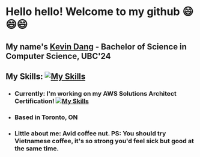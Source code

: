 # Hello hello! Welcome to my github 😄😄😄

## My name's [Kevin Dang](https://kevin-portfolio-kta0.onrender.com/) - Bachelor of Science in Computer Science, UBC'24

## My Skills: [![My Skills](https://skillicons.dev/icons?i=aws,python,react,graphql,js,d3,vue,selenium)](https://skillicons.dev)

- ### Currently: I'm working on my AWS Solutions Architect Certification! [![My Skills](https://skillicons.dev/icons?i=aws)](https://skillicons.dev)
- ### Based in Toronto, ON
- ### Little about me: Avid coffee nut. PS: You should try Vietnamese coffee, it's so strong you'd feel sick but good at the same time.

<!--
**kdang243/kdang243** is a ✨ _special_ ✨ repository because its `README.md` (this file) appears on your GitHub profile.

Here are some ideas to get you started:

- 🔭 I’m currently working on ...
- 🌱 I’m currently learning ...
- 👯 I’m looking to collaborate on ...
- 🤔 I’m looking for help with ...
- 💬 Ask me about ...
- 📫 How to reach me: ...
- 😄 Pronouns: ...
- ⚡ Fun fact: ...
-->
